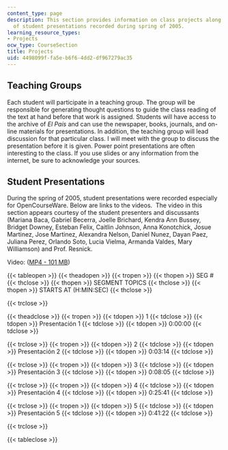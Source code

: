 ```yaml
---
content_type: page
description: This section provides information on class projects along with videos
  of student presentations recorded during spring of 2005.
learning_resource_types:
- Projects
ocw_type: CourseSection
title: Projects
uid: 4498099f-fa5e-b6f6-4dd2-df967279ac35
---
```


Teaching Groups
---------------

Each student will participate in a teaching group. The group will be responsible for generating thought questions to guide the class reading of the text at hand before that work is assigned. Students will have access to the archive of _El País_ and can use the newspaper, books, journals, and on-line materials for presentations. In addition, the teaching group will lead discussion for that particular class. I will meet with the group to discuss the presentation before it is given. Power point presentations are often interesting to the class. If you use slides or any information from the internet, be sure to acknowledge your sources.

Student Presentations
---------------------

During the spring of 2005, student presentations were recorded especially for OpenCourseWare. Below are links to the videos.  The video in this section appears courtesy of the student presenters and discussants (Mariana Baca, Gabriel Becerra, Joelle Brichard, Kendra Ann Bussey, Bridget Downey, Esteban Felix, Caitlin Johnson, Anna Konotchick, Josue Martinez, Jose Martinez, Alexandra Nelson, Daniel Nunez, Dayan Paez, Juliana Perez, Orlando Soto, Lucia Vielma, Armanda Valdes, Mary Williamson) and Prof. Resnick.

Video: ([MP4 - 101 MB](https://archive.org/download/MIT21F.716S05/ocw-21f.716-14n-313-10may2005-220k.mp4))

{{< tableopen >}}
{{< theadopen >}}
{{< tropen >}}
{{< thopen >}}
SEG #
{{< thclose >}}
{{< thopen >}}
SEGMENT TOPICS
{{< thclose >}}
{{< thopen >}}
STARTS AT (H:MIN:SEC)
{{< thclose >}}

{{< trclose >}}

{{< theadclose >}}
{{< tropen >}}
{{< tdopen >}}
1
{{< tdclose >}}
{{< tdopen >}}
Presentación 1
{{< tdclose >}}
{{< tdopen >}}
0:00:00
{{< tdclose >}}

{{< trclose >}}
{{< tropen >}}
{{< tdopen >}}
2
{{< tdclose >}}
{{< tdopen >}}
Presentación 2
{{< tdclose >}}
{{< tdopen >}}
0:03:14
{{< tdclose >}}

{{< trclose >}}
{{< tropen >}}
{{< tdopen >}}
3
{{< tdclose >}}
{{< tdopen >}}
Presentación 3
{{< tdclose >}}
{{< tdopen >}}
0:08:05
{{< tdclose >}}

{{< trclose >}}
{{< tropen >}}
{{< tdopen >}}
4
{{< tdclose >}}
{{< tdopen >}}
Presentación 4
{{< tdclose >}}
{{< tdopen >}}
0:25:41
{{< tdclose >}}

{{< trclose >}}
{{< tropen >}}
{{< tdopen >}}
5
{{< tdclose >}}
{{< tdopen >}}
Presentación 5
{{< tdclose >}}
{{< tdopen >}}
0:41:22
{{< tdclose >}}

{{< trclose >}}

{{< tableclose >}}